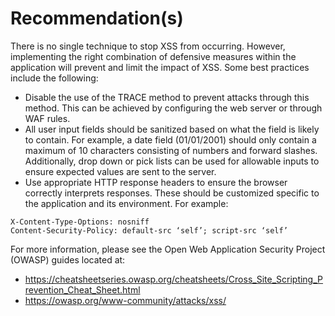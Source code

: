 # Recommendation(s)

There is no single technique to stop XSS from occurring. However, implementing the right combination of defensive measures within the application will prevent and limit the impact of XSS. Some best practices include the following:

- Disable the use of the TRACE method to prevent attacks through this method. This can be achieved by configuring the web server or through WAF rules.
- All user input fields should be sanitized based on what the field is likely to contain. For example, a date field (01/01/2001) should only contain a maximum of 10 characters consisting of numbers and forward slashes. Additionally, drop down or pick lists can be used for allowable inputs to ensure expected values are sent to the server.
- Use appropriate HTTP response headers to ensure the browser correctly interprets responses. These should be customized specific to the application and its environment. For example:

``` HTTP
X-Content-Type-Options: nosniff
Content-Security-Policy: default-src ‘self’; script-src ‘self’
```

For more information, please see the Open Web Application Security Project (OWASP) guides located at:

- <https://cheatsheetseries.owasp.org/cheatsheets/Cross_Site_Scripting_Prevention_Cheat_Sheet.html>
- <https://owasp.org/www-community/attacks/xss/>
